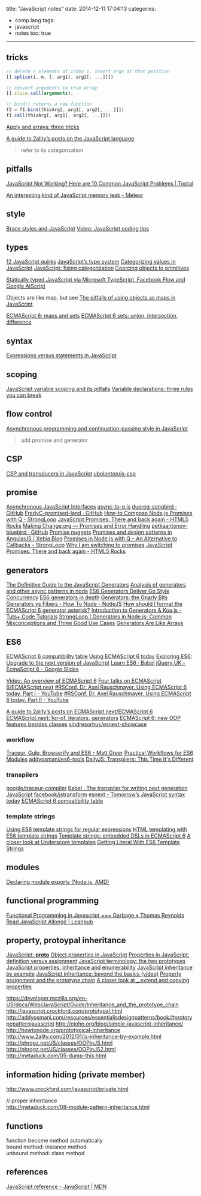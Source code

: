 title: "JavaScript notes"
date: 2014-12-11 17:04:13
categories:
- comp.lang
tags:
- javascript
- notes
toc: true
---

## tricks

```javascript
// delete n elements at index i, insert args at that position
[].splice(i, n, [, arg1[, arg2[, ...]]])

// convert arguments to true Array
[].slice.call(arguments);

// bind() returns a new function
f2 = f1.bind(thisArg[, arg1[, arg2[, ...]]])
f1.call(thisArg[, arg1[, arg2[, ...]]])
```

[Apply and arrays: three tricks](http://www.2ality.com/2012/07/apply-tricks.html)

[A guide to 2ality’s posts on the JavaScript language](http://www.2ality.com/2012/08/guide-jslang.html)
> refer to its categorization

## pitfalls

[JavaScript Not Working? Here are 10 Common JavaScript Problems | Toptal](http://www.toptal.com/javascript/10-most-common-javascript-mistakes)

[An interesting kind of JavaScript memory leak - Meteor](https://www.meteor.com/blog/2013/08/13/an-interesting-kind-of-javascript-memory-leak)

## style

[Brace styles and JavaScript](http://www.2ality.com/2013/01/brace-styles.html)
[Video: JavaScript coding tips](http://www.2ality.com/2014/08/javascript-coding-tips.html)

## types

[12 JavaScript quirks](http://www.2ality.com/2013/04/12quirks.html)
[JavaScript’s type system](http://www.2ality.com/2013/09/types.html)
[Categorizing values in JavaScript](http://www.2ality.com/2013/01/categorizing-values.html)
[JavaScript: fixing categorization](http://www.2ality.com/2013/02/isinstance.html)
[Coercing objects to primitives](http://www.2ality.com/2012/11/coercing-objects.html)

[Statically typed JavaScript via Microsoft TypeScript, Facebook Flow and Google AtScript](http://www.2ality.com/2014/10/typed-javascript.html)

Objects are like map, but see [The pitfalls of using objects as maps in JavaScript](http://www.2ality.com/2012/01/objects-as-maps.html).

[ECMAScript 6: maps and sets](http://www.2ality.com/2015/01/es6-maps-sets.html)
[ECMAScript 6 sets: union, intersection, difference](http://www.2ality.com/2015/01/es6-set-operations.html)

## syntax

[Expressions versus statements in JavaScript](http://www.2ality.com/2012/09/expressions-vs-statements.html)

## scoping

[JavaScript variable scoping and its pitfalls](http://www.2ality.com/2011/02/javascript-variable-scoping-and-its.html)
[Variable declarations: three rules you can break](http://www.2ality.com/2012/11/var-statement-rules.html)

## flow control

[Asynchronous programming and continuation-passing style in JavaScript](http://www.2ality.com/2012/06/continuation-passing-style.html)

> add promise and generator

## CSP

[CSP and transducers in JavaScript](http://phuu.net/2014/08/31/csp-and-transducers.html)
[ubolonton/js-csp](https://github.com/ubolonton/js-csp)

## promise

[Asynchronous JavaScript Interfaces](http://medikoo.com/asynchronous-javascript-interfaces/)
[async-to-q.js](https://gist.github.com/wavded/6116786)
[duereg-songbird · GitHub](https://github.com/duereg/songbird)
[FredyC-promised-land · GitHub](https://github.com/FredyC/promised-land/)
[How-to Compose Node.js Promises with Q - StrongLoop](http://blog.strongloop.com/how-to-compose-node-js-promises-with-q/)
[JavaScript Promises: There and back again - HTML5 Rocks](http://www.html5rocks.com/en/tutorials/es6/promises/)
[Making Change.org — Promises and Error Handling](http://making.change.org/post/69613524472/promises-and-error-handling)
[petkaantonov-bluebird · GitHub](https://github.com/petkaantonov/bluebird)
[Promise nuggets](http://promise-nuggets.github.io/)
[Promises and design patterns in AngularJS | Xebia Blog](http://blog.xebia.com/2014/02/23/promises-and-design-patterns-in-angularjs/)
[Promises in Node.js with Q – An Alternative to Callbacks - StrongLoop](http://blog.strongloop.com/promises-in-node-js-with-q-an-alternative-to-callbacks/)
[Why I am switching to promises](http://spion.github.io/posts/why-i-am-switching-to-promises.html)
[JavaScript Promises: There and back again - HTML5 Rocks](http://www.html5rocks.com/en/tutorials/es6/promises/)

## generators

[The Definitive Guide to the JavaScript Generators](http://gajus.com/blog/2/the-definetive-guide-to-the-javascript-generators)
[Analysis of generators and other async patterns in node](http://spion.github.io/posts/analysis-generators-and-other-async-patterns-node.html)
[ES6 Generators Deliver Go Style Concurrency](http://swannodette.github.io/2013/08/24/es6-generators-and-csp/)
[ES6 generators in depth](http://www.2ality.com/2015/03/es6-generators.html)
[Generators: the Gnarly Bits](http://updates.html5rocks.com/2014/10/Generators-the-Gnarly-Bits)
[Generators vs Fibers - How To Node - NodeJS](http://howtonode.org/generators-vs-fibers)
[How should I format the ECMAScript 6 generator asterisk?](http://www.2ality.com/2014/08/formatting-generator-asterisk.html)
[Introduction to Generators & Koa.js - Tuts+ Code Tutorials](http://code.tutsplus.com/series/introduction-to-generators-koajs--cms-690)
[StrongLoop | Generators in Node.js: Common Misconceptions and Three Good Use Cases](http://strongloop.com/strongblog/how-to-generators-node-js-yield-use-cases/)
[Generators Are Like Arrays](https://gist.github.com/jkrems/04a2b34fb9893e4c2b5c)

## ES6

[ECMAScript 6 compatibility table](http://kangax.github.io/compat-table/es6/)
[Using ECMAScript 6 today](http://www.2ality.com/2014/08/es6-today.html)
[Exploring ES6: Upgrade to the next version of JavaScript](http://exploringjs.com/)
[Learn ES6 · Babel](http://babeljs.io/docs/learn-es6/)
[jQuery UK - EcmaScript 6 - Google Slides](https://docs.google.com/presentation/d/1PvAHvODY_L3AiumgyjNFl4IPr82dq74vJxmMPOeU8uE/edit#slide=id.p)

[Video: An overview of ECMAScript 6](http://www.2ality.com/2013/06/video-es6.html)
[Four talks on ECMAScript 6/ECMAScript.next](http://www.2ality.com/2012/11/es6-talks.html)
[#RSConf. Dr. Axel Rauschmayer. Using ECMAScript 6 today. Part I - YouTube](https://www.youtube.com/watch?v=Fg3bEZIcnUw)
[#RSConf. Dr. Axel Rauschmayer. Using ECMAScript 6 today. Part II - YouTube](https://www.youtube.com/watch?v=Vhhq1WpzsnM)

[A guide to 2ality’s posts on ECMAScript.next/ECMAScript 6](http://www.2ality.com/2012/11/guide-esnext.html)
[ECMAScript.next: for-of, iterators, generators](http://www.2ality.com/2012/06/for-of-ff13.html)
[ECMAScript 6: new OOP features besides classes](http://www.2ality.com/2014/12/es6-oop.html)
[sindresorhus/esnext-showcase](https://github.com/sindresorhus/esnext-showcase)

### workflow

[Traceur, Gulp, Browserify and ES6 - Matt Greer](http://www.mattgreer.org/articles/traceur-gulp-browserify-es6/)
[Practical Workflows for ES6 Modules](http://guybedford.com/practical-workflows-for-es6-modules)
[addyosmani/es6-tools](https://github.com/addyosmani/es6-tools)
[DailyJS: Transpilers: This Time It's Different](http://dailyjs.com/2015/02/26/babel/)

### transpilers

[google/traceur-compiler](https://github.com/google/traceur-compiler)
[Babel · The transpiler for writing next generation JavaScript](http://babeljs.io/)
[facebook/jstransform](https://github.com/facebook/jstransform)
[esnext - Tomorrow’s JavaScript syntax today](http://esnext.github.io/esnext/#)
[ECMAScript 6 compatibility table](http://kangax.github.io/compat-table/es6/)

### template strings

[Using ES6 template strings for regular expressions](http://www.2ality.com/2012/12/template-strings-xregexp.html)
[HTML templating with ES6 template strings](http://www.2ality.com/2015/01/template-strings-html.html)
[Template strings: embedded DSLs in ECMAScript 6](http://www.2ality.com/2011/09/quasi-literals.html)
[A closer look at Underscore templates](http://www.2ality.com/2012/06/underscore-templates.html)
[Getting Literal With ES6 Template Strings](http://updates.html5rocks.com/2015/01/ES6-Template-Strings)

## modules

[Declaring module exports (Node.js, AMD)](http://www.2ality.com/2012/04/declaring-module-exports.html)

## functional programming

[Functional Programming in Javascript === Garbage « Thomas Reynolds](http://awardwinningfjords.com/2014/04/21/functional-programming-in-javascript-equals-garbage.html)
[Read JavaScript Allongé | Leanpub](https://leanpub.com/javascript-allonge/read)

## property, protoypal inheritance

[JavaScript: __proto__](http://www.2ality.com/2012/10/proto.html)
[Object properties in JavaScript](http://www.2ality.com/2012/10/javascript-properties.html)
[Properties in JavaScript: definition versus assignment](http://www.2ality.com/2012/08/property-definition-assignment.html)
[JavaScript terminology: the two prototypes](http://www.2ality.com/2013/01/two-prototypes.html)
[JavaScript properties: inheritance and enumerability](http://www.2ality.com/2011/07/js-properties.html)
[JavaScript inheritance by example](http://www.2ality.com/2012/01/js-inheritance-by-example.html)
[JavaScript inheritance: beyond the basics (video)](http://www.2ality.com/2012/11/js-inheritance-beyond-basics.html)
[Property assignment and the prototype chain](http://www.2ality.com/2012/11/property-assignment-prototype-chain.html)
[A closer look at _.extend and copying properties](http://www.2ality.com/2012/08/underscore-extend.html)

https://developer.mozilla.org/en-US/docs/Web/JavaScript/Guide/Inheritance_and_the_prototype_chain
http://javascript.crockford.com/prototypal.html
http://addyosmani.com/resources/essentialjsdesignpatterns/book/#prototypepatternjavascript
http://ejohn.org/blog/simple-javascript-inheritance/
http://howtonode.org/prototypical-inheritance
http://www.2ality.com/2012/01/js-inheritance-by-example.html
http://phrogz.net/JS/classes/OOPinJS.html  
http://phrogz.net/JS/classes/OOPinJS2.html  
http://metaduck.com/05-dump-this.html

## information hiding (private member)

http://www.crockford.com/javascript/private.html

// proper inheritance  
http://metaduck.com/08-module-pattern-inheritance.html

## functions

function become method automatically  
bound method: instance method  
unbound method: class method

## references

[JavaScript reference - JavaScript | MDN](https://developer.mozilla.org/en-US/docs/Web/JavaScript/Reference)
